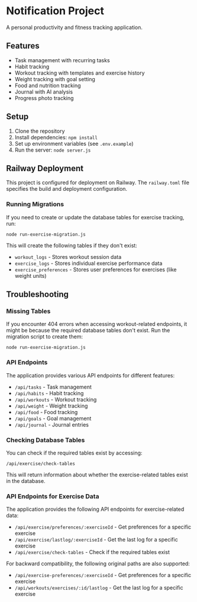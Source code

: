 # Notification Project

A personal productivity and fitness tracking application.

## Features

- Task management with recurring tasks
- Habit tracking
- Workout tracking with templates and exercise history
- Weight tracking with goal setting
- Food and nutrition tracking
- Journal with AI analysis
- Progress photo tracking

## Setup

1. Clone the repository
2. Install dependencies: `npm install`
3. Set up environment variables (see `.env.example`)
4. Run the server: `node server.js`

## Railway Deployment

This project is configured for deployment on Railway. The `railway.toml` file specifies the build and deployment configuration.

### Running Migrations

If you need to create or update the database tables for exercise tracking, run:

```
node run-exercise-migration.js
```

This will create the following tables if they don't exist:
- `workout_logs` - Stores workout session data
- `exercise_logs` - Stores individual exercise performance data
- `exercise_preferences` - Stores user preferences for exercises (like weight units)

## Troubleshooting

### Missing Tables

If you encounter 404 errors when accessing workout-related endpoints, it might be because the required database tables don't exist. Run the migration script to create them:

```
node run-exercise-migration.js
```

### API Endpoints

The application provides various API endpoints for different features:

- `/api/tasks` - Task management
- `/api/habits` - Habit tracking
- `/api/workouts` - Workout tracking
- `/api/weight` - Weight tracking
- `/api/food` - Food tracking
- `/api/goals` - Goal management
- `/api/journal` - Journal entries

### Checking Database Tables

You can check if the required tables exist by accessing:

```
/api/exercise/check-tables
```

This will return information about whether the exercise-related tables exist in the database.

### API Endpoints for Exercise Data

The application provides the following API endpoints for exercise-related data:

- `/api/exercise/preferences/:exerciseId` - Get preferences for a specific exercise
- `/api/exercise/lastlog/:exerciseId` - Get the last log for a specific exercise
- `/api/exercise/check-tables` - Check if the required tables exist

For backward compatibility, the following original paths are also supported:

- `/api/exercise-preferences/:exerciseId` - Get preferences for a specific exercise
- `/api/workouts/exercises/:id/lastlog` - Get the last log for a specific exercise
